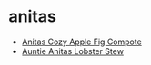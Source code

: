 # anitas

 * [Anitas Cozy Apple Fig Compote](../../index/a/anitas-cozy-apple-fig-compote.json)
 * [Auntie Anitas Lobster Stew](../../index/a/auntie-anitas-lobster-stew.json)

